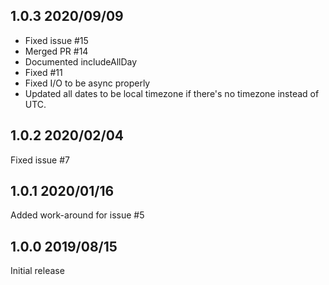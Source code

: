 ## 1.0.3 2020/09/09
- Fixed issue #15
- Merged PR #14
- Documented includeAllDay
- Fixed #11
- Fixed I/O to be async properly
- Updated all dates to be local timezone if there's no timezone instead of UTC.

## 1.0.2 2020/02/04
Fixed issue #7

## 1.0.1 2020/01/16
Added work-around for issue #5

## 1.0.0 2019/08/15
Initial release
